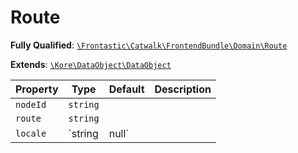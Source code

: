 #  Route

**Fully Qualified**: [`\Frontastic\Catwalk\FrontendBundle\Domain\Route`](../../../../src/php/FrontendBundle/Domain/Route.php)

**Extends**: [`\Kore\DataObject\DataObject`](https://github.com/kore/DataObject)

Property|Type|Default|Description
--------|----|-------|-----------
`nodeId`|`string`||
`route`|`string`||
`locale`|`string|null`||

